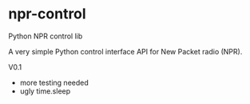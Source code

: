 # npr-control
Python NPR control lib

A very simple Python control interface API for New Packet radio (NPR).
 
 V0.1 
 - more testing needed
 - ugly time.sleep
